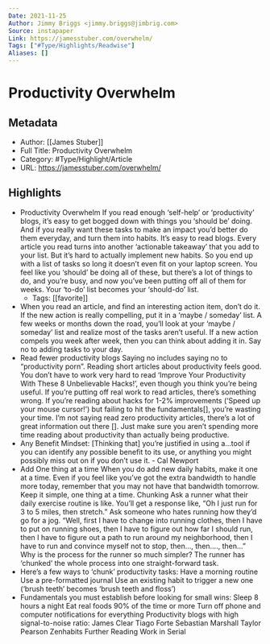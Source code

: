 ```yaml
---
Date: 2021-11-25
Author: Jimmy Briggs <jimmy.briggs@jimbrig.com>
Source: instapaper
Link: https://jamesstuber.com/overwhelm/
Tags: ["#Type/Highlights/Readwise"]
Aliases: []
---
```

# Productivity Overwhelm

## Metadata
- Author: [[James Stuber]]
- Full Title: Productivity Overwhelm
- Category: #Type/Highlight/Article
- URL: https://jamesstuber.com/overwhelm/

## Highlights
- Productivity Overwhelm
  If you read enough ‘self-help’ or ‘productivity’ blogs, it’s easy to get bogged down with things you ‘should be’ doing. And if you really want these tasks to make an impact you’d better do them everyday, and turn them into habits.
  It’s easy to read blogs. Every article you read turns into another ‘actionable takeaway’ that you add to your list. But it’s hard to actually implement new habits. So you end up with a list of tasks so long it doesn’t even fit on your laptop screen. You feel like you ‘should’ be doing all of these, but there’s a lot of things to do, and you’re busy, and now you’ve been putting off all of them for weeks. Your ‘to-do’ list becomes your ‘should-do’ list.
    - Tags: [[favorite]] 
- When you read an article, and find an interesting action item, don’t do it. If the new action is really compelling, put it in a ‘maybe / someday’ list. A few weeks or months down the road, you’ll look at your ‘maybe / someday’ list and realize most of the tasks aren’t useful. If a new action compels you week after week, then you can think about adding it in.
  Say no to adding tasks to your day.
- Read fewer productivity blogs
  Saying no includes saying no to “productivity porn”. Reading short articles about productivity feels good. You don’t have to work very hard to read ‘Improve Your Productivity With These 8 Unbelievable Hacks!’, even though you think you’re being useful.
  If you’re putting off real work to read articles, there’s something wrong. If you’re reading about hacks for 1-2% improvements (‘Speed up your mouse cursor!’) but failing to hit the fundamentals[], you’re wasting your time.
  I’m not saying read zero productivity articles, there’s a lot of great information out there []. Just make sure you aren’t spending more time reading about productivity than actually being productive.
- Any Benefit Mindset: [Thinking that] you’re justified in using a…tool if you can identify any possible benefit to its use, or anything you might possibly miss out on if you don’t use it. - Cal Newport
- Add One thing at a time
  When you do add new daily habits, make it one at a time. Even if you feel like you’ve got the extra bandwidth to handle more today, remember that you may not have that bandwidth tomorrow. Keep it simple, one thing at a time.
  Chunking
  Ask a runner what their daily exercise routine is like. You’ll get a response like, “Oh I just run for 3 to 5 miles, then stretch.”
  Ask someone who hates running how they’d go for a jog. “Well, first I have to change into running clothes, then I have to put on running shoes, then I have to figure out how far I should run, then I have to figure out a path to run around my neighborhood, then I have to run and convince myself not to stop, then…, then…., then…”
  Why is the process for the runner so much simpler? The runner has ‘chunked’ the whole process into one straight-forward task.
- Here’s a few ways to ‘chunk’ productivity tasks:
  Have a morning routine
  Use a pre-formatted journal
  Use an existing habit to trigger a new one (‘brush teeth’ becomes ‘brush teeth and floss’)
- Fundamentals you must establish before looking for small wins:
  Sleep 8 hours a night
  Eat real foods 90% of the time or more
  Turn off phone and computer notifications for everything
  Productivity blogs with high signal-to-noise ratio:
  James Clear
  Tiago Forte
  Sebastian Marshall
  Taylor Pearson
  Zenhabits
  Further Reading
  Work in Serial
